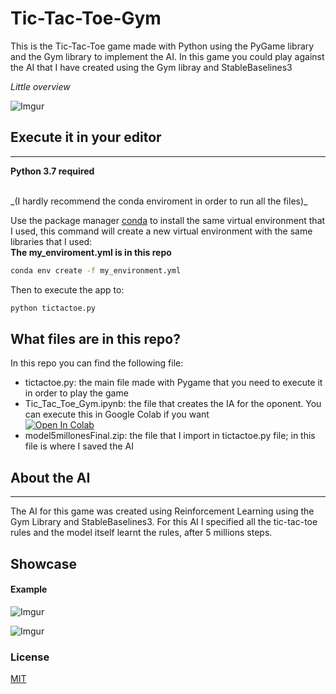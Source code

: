 # Tic-Tac-Toe-Gym

This is the Tic-Tac-Toe game made with Python using the PyGame library and the Gym library to implement the AI.
In this game you could play against the AI that I have created using the Gym libray and StableBaselines3

_Little overview_

![Imgur](https://i.imgur.com/iCHxCJh.gif)

## Execute it in your editor

---

**Python 3.7 required**

<br>
_(I hardly recommend the conda enviroment in order to run all the files)_

Use the package manager [conda](https://docs.conda.io/projects/conda/en/latest/commands/install.html) to install the same virtual environment that I used, this command will create a new virtual environment with the same libraries that I used:
<br>
**The my_enviroment.yml is in this repo**

```bash
conda env create -f my_environment.yml
```

Then to execute the app to:

```bash
python tictactoe.py
```

## What files are in this repo?

In this repo you can find the following file:

-   tictactoe.py: the main file made with Pygame that you need to execute it in order to play the game
-   Tic_Tac_Toe_Gym.ipynb: the file that creates the IA for the oponent. You can execute this in Google Colab if you want <br>
    <a href="https://colab.research.google.com/drive/12ZBuTc2p0faVHnvV_25XENLHUuKDL7Rf?usp=sharing" target="_parent"><img src="https://colab.research.google.com/assets/colab-badge.svg" alt="Open In Colab"/></a>
-   model5millonesFinal.zip: the file that I import in tictactoe.py file; in this file is where I saved the AI

## About the AI

---

The AI for this game was created using Reinforcement Learning using the Gym Library and StableBaselines3. For this AI I specified all the tic-tac-toe rules and the model itself learnt the rules, after 5 millions steps.

## Showcase

#### Example

![Imgur](https://i.imgur.com/iCHxCJh.gif)

![Imgur](https://i.imgur.com/M1elgTi.gif)

### License

[MIT](https://choosealicense.com/licenses/mit/)
